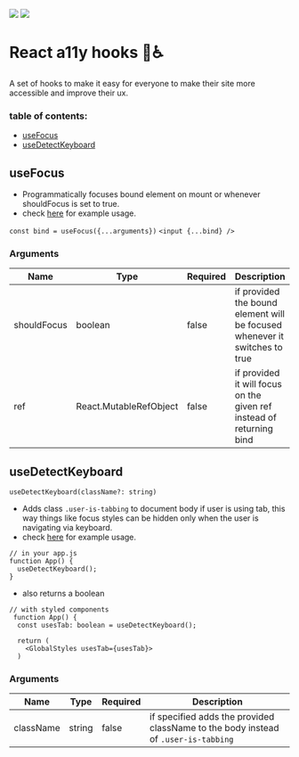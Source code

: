 [![](https://badgen.net/bundlephobia/minzip/a11y-hooks)](https://bundlephobia.com/result?p=a11y-hooks@0.1.0)
[![](https://badgen.net/npm/v/a11y-hooks)](https://www.npmjs.com/package/a11y-hooks)

# React a11y hooks 🎣♿

A set of hooks to make it easy for everyone to make their site more accessible and improve their ux.

### table of contents:

- [useFocus](#useFocus)
- [useDetectKeyboard](#useDetectKeyboard)

## useFocus

- Programmatically focuses bound element on mount or whenever shouldFocus is set to true.
- check [here](https://codesandbox.io/embed/usefocus-example-ttpys) for example usage.

`const bind = useFocus({...arguments})`
`<input {...bind} />`

### Arguments

| Name        | Type                   | Required | Description                                                                |
| ----------- | ---------------------- | -------- | -------------------------------------------------------------------------- |
| shouldFocus | boolean                | false    | if provided the bound element will be focused whenever it switches to true |
| ref         | React.MutableRefObject | false    | if provided it will focus on the given ref instead of returning bind       |

## useDetectKeyboard

`useDetectKeyboard(className?: string)`

- Adds class `.user-is-tabbing` to document body if user is using tab, this way things like focus styles can be hidden only when the user is navigating via keyboard.
- check [here](https://codesandbox.io/s/usedetectkeyboard-example-uqqlh) for example usage.

```
// in your app.js
function App() {
  useDetectKeyboard();
}
```

- also returns a boolean

```
// with styled components
 function App() {
  const usesTab: boolean = useDetectKeyboard();

  return (
    <GlobalStyles usesTab={usesTab}>
  )
```

### Arguments

| Name      | Type   | Required | Description                                                                        |
| --------- | ------ | -------- | ---------------------------------------------------------------------------------- |
| className | string | false    | if specified adds the provided className to the body instead of `.user-is-tabbing` |
